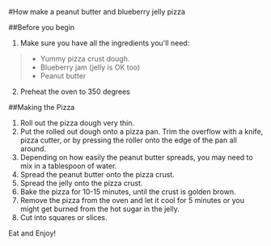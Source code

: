 #How make a peanut butter and blueberry jelly pizza##Before you begin1. Make sure you have all the ingredients you'll need:>* Yummy pizza crust dough.>* Blueberry jam (jelly is OK too)>* Peanut butter2. Preheat the oven to 350 degrees##Making the Pizza1. Roll out the pizza dough very thin.2. Put the rolled out dough onto a pizza pan. Trim the overflow with a knife, pizza cutter, or by pressing the roller onto the edge of the pan all around.3. Depending on how easily the peanut butter spreads, you may need to mix in a tablespoon of water.4. Spread the peanut butter onto the pizza crust.5. Spread the jelly onto the pizza crust.6. Bake the pizza for 10-15 minutes, until the crust is golden brown.7. Remove the pizza from the oven and let it cool for 5 minutes or you might get burned from the hot sugar in the jelly.8. Cut into squares or slices.Eat and Enjoy!